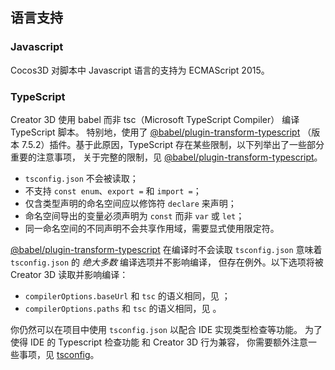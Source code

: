 
## 语言支持

### Javascript

Cocos3D 对脚本中 Javascript 语言的支持为 ECMAScript 2015。

### TypeScript

Creator 3D 使用 babel 而非 tsc（Microsoft TypeScript Compiler） 编译 TypeScript 脚本。
特别地，使用了 [@babel/plugin-transform-typescript](https://babeljs.io/docs/en/babel-plugin-transform-typescript) （版本 7.5.2）插件。基于此原因，TypeScript 存在某些限制，以下列举出了一些部分重要的注意事项，
关于完整的限制，见 [@babel/plugin-transform-typescript](https://babeljs.io/docs/en/babel-plugin-transform-typescript)。

- `tsconfig.json` 不会被读取；
- 不支持 `const enum`、`export =` 和 `import =`；
- 仅含类型声明的命名空间应以修饰符 `declare` 来声明；
- 命名空间导出的变量必须声明为 `const` 而非 `var` 或 `let`；
- 同一命名空间的不同声明不会共享作用域，需要显式使用限定符。


[@babel/plugin-transform-typescript](https://babeljs.io/docs/en/babel-plugin-transform-typescript) 在编译时不会读取 `tsconfig.json`
意味着 `tsconfig.json` 的 *绝大多数* 编译选项并不影响编译，
但存在例外。以下选项将被 Creator 3D 读取并影响编译：
- `compilerOptions.baseUrl` 和 `tsc` 的语义相同，见 []()；
- `compilerOptions.paths` 和 `tsc` 的语义相同，见 []()。

你仍然可以在项目中使用 `tsconfig.json` 以配合 IDE 实现类型检查等功能。
为了使得 IDE 的 Typescript 检查功能 和 Creator 3D 行为兼容，
你需要额外注意一些事项，见 [tsconfig](./tsconfig.md)。